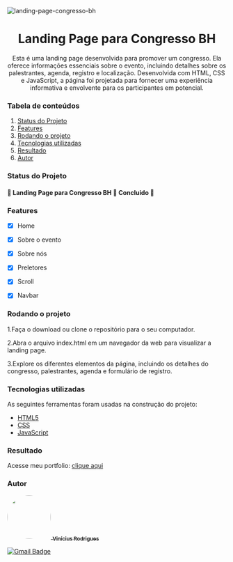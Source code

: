 ![landing-page-congresso-bh](https://github.com/ViniciusRodrigues10/landing_page_congresso_bh/assets/76957963/026674ef-b970-4de4-bee4-2715381a357c)

<h1 align="center">Landing Page para Congresso BH</h1>

<p align="center">Esta é uma landing page desenvolvida para promover um congresso. Ela oferece informações essenciais sobre o evento, incluindo detalhes sobre os palestrantes, agenda, registro e localização. Desenvolvida com HTML, CSS e JavaScript, a página foi projetada para fornecer uma experiência informativa e envolvente para os participantes em potencial.</p>


### Tabela de conteúdos
1. [Status do Projeto](#status-do-projeto)
2. [Features](#features)
3. [Rodando o projeto](#rodando-o-projeto)
4. [Tecnologias utilizadas](#tecnologias-utilizadas)
5. [Resultado](#resultado)
6. [Autor](#autor)


### Status do Projeto
<h4 align=""> 
	🚧  Landing Page para Congresso BH 🚀 Concluido  🚧
</h4>


### Features
- [x] Home
- [x] Sobre o evento
- [x] Sobre nós 
- [x] Preletores
- [x] Scroll
- [x] Navbar


### Rodando o projeto
1.Faça o download ou clone o repositório para o seu computador.

2.Abra o arquivo index.html em um navegador da web para visualizar a landing page.

3.Explore os diferentes elementos da página, incluindo os detalhes do congresso, palestrantes, agenda e formulário de registro.


### Tecnologias utilizadas
As seguintes ferramentas foram usadas na construção do projeto:
- [HTML5](https://ebaconline.com.br/blog/o-que-e-html5-seo)
- [CSS](https://developer.mozilla.org/pt-BR/docs/Web/CSS)
- [JavaScript](https://developer.mozilla.org/pt-BR/docs/Learn/JavaScript/First_steps/What_is_JavaScript)


### Resultado
Acesse meu portfolio: [clique aqui](https://darling-klepon-4573e1.netlify.app/)


### Autor
<a href="https://www.linkedin.com/in/viniciusgonzagacavalcante/">
	<!-- <img src="https://avatars.githubusercontent.com/u/76957963?v=4" style="border-radius: 50%;" width="100px;" alt=""/> -->
	<img src="https://github.com/ViniciusRodrigues10/real-time-polls/assets/76957963/150fca30-7a34-46a6-826e-74b812fc4329" style="border-radius: 50%;" width="100px;" alt=""/>

 
<a href="https://www.linkedin.com/in/viniciusgonzagacavalcante/" title="vinicius-linkedin">
  <sub><b>Vinícius Rodrigues</b></sub>
</a>

[![Gmail Badge](https://img.shields.io/badge/-vinicius.gonzaga-c14438?style=flat-square&logo=Gmail&logoColor=white&link=mailto:tgmarinho@gmail.com)](mailto:vinicius.gonzaga@academico.ifpb.edu.br)
